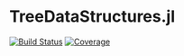 # TreeDataStructures.jl

[![Build Status](https://github.com/eliascarv/TreeDataStructures.jl/actions/workflows/CI.yml/badge.svg?branch=main)](https://github.com/eliascarv/TreeDataStructures.jl/actions/workflows/CI.yml?query=branch%3Amain)
[![Coverage](https://codecov.io/gh/eliascarv/TreeDataStructures.jl/branch/main/graph/badge.svg)](https://codecov.io/gh/eliascarv/TreeDataStructures.jl)

